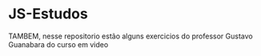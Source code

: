 # JS-Estudos
 
 TAMBEM, nesse repositorio estão alguns exercicios do professor Gustavo Guanabara do curso em video
